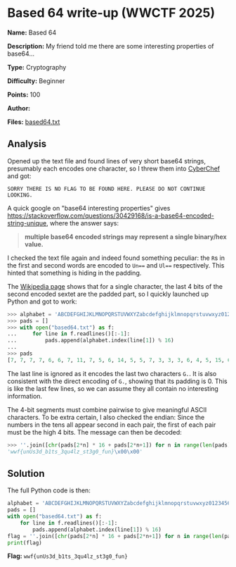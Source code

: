 # Based 64 write-up (WWCTF 2025)

**Name:** Based 64

**Description:** My friend told me there are some interesting properties of base64...

**Type:** Cryptography

**Difficulty:** Beginner

**Points:** 100

**Author:** 

**Files:** [based64.txt](/Based%2064/based64.txt)

## Analysis

Opened up the text file and found lines of very short base64 strings, presumably each encodes one character, so I threw them into [CyberChef](https://gchq.github.io/CyberChef/) and got:
```
SORRY THERE IS NO FLAG TO BE FOUND HERE. PLEASE DO NOT CONTINUE LOOKING.
```
A quick google on "base64 interesting properties" gives https://stackoverflow.com/questions/30429168/is-a-base64-encoded-string-unique, where the answer says:
> **multiple base64 encoded strings may represent a single binary/hex value.**

I checked the text file again and indeed found something peculiar: the `R`s in the first and second words are encoded to `Un==` and `Ul==` respectively. This hinted that something is hiding in the padding.

The [Wikipedia page](https://en.wikipedia.org/wiki/Base64#Examples) shows that for a single character, the last 4 bits of the second encoded sextet are the padded part, so I quickly launched up Python and got to work:
```python
>>> alphabet = 'ABCDEFGHIJKLMNOPQRSTUVWXYZabcdefghijklmnopqrstuvwxyz0123456789+/'
>>> pads = []
>>> with open("based64.txt") as f:
...     for line in f.readlines()[:-1]:
...         pads.append(alphabet.index(line[1]) % 16)
...
>>> pads
[7, 7, 7, 7, 6, 6, 7, 11, 7, 5, 6, 14, 5, 5, 7, 3, 3, 3, 6, 4, 5, 15, 6, 2, 3, 1, 7, 4, 7, 3, 5, 15, 3, 3, 7, 1, 7, 5, 3, 4, 6, 12, 7, 10, 5, 15, 7, 3, 7, 4, 3, 3, 6, 7, 3, 0, 5, 15, 6, 6, 7, 5, 6, 14, 7, 13, 0, 0, 0, 0]
```
The last line is ignored as it encodes the last two characters `G.`. It is also consistent with the direct encoding of `G.`, showing that its padding is 0. This is like the last few lines, so we can assume they all contain no interesting information.

The 4-bit segments must combine pairwise to give meaningful ASCII characters. To be extra certain, I also checked the endian: Since the numbers in the tens all appear second in each pair, the first of each pair must be the high 4 bits. The message can then be decoded:
```python
>>> ''.join([chr(pads[2*n] * 16 + pads[2*n+1]) for n in range(len(pads)//2)])
'wwf{unUs3d_b1ts_3qu4lz_st3g0_fun}\x00\x00'
```

## Solution

The full Python code is then:
```python
alphabet = 'ABCDEFGHIJKLMNOPQRSTUVWXYZabcdefghijklmnopqrstuvwxyz0123456789+/'
pads = []
with open("based64.txt") as f:
    for line in f.readlines()[:-1]:
        pads.append(alphabet.index(line[1]) % 16)
flag = ''.join([chr(pads[2*n] * 16 + pads[2*n+1]) for n in range(len(pads)//2)])
print(flag)
```
**Flag:** `wwf{unUs3d_b1ts_3qu4lz_st3g0_fun}`
